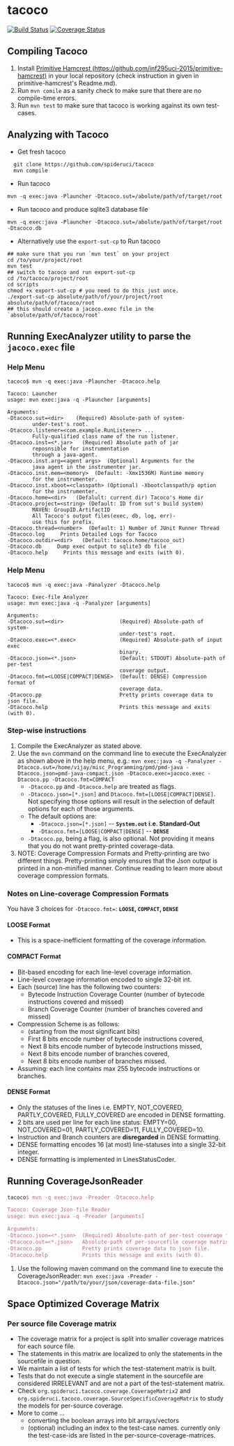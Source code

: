 # tacoco
[![Build Status](https://travis-ci.org/inf295uci-2015/tacoco.svg?branch=master)](https://travis-ci.org/inf295uci-2015/tacoco)
[![Coverage Status](https://coveralls.io/repos/inf295uci-2015/tacoco/badge.svg?branch=master)](https://coveralls.io/r/inf295uci-2015/tacoco?branch=master)

## Compiling Tacoco
1. Install [Primitive Hamcrest (https://github.com/inf295uci-2015/primitive-hamcrest)](https://github.com/inf295uci-2015/primitive-hamcrest) in your local repository (check instruction in given in primitive-hamcrest's Readme.md).
2. Run `mvn comile` as a sanity check to make sure that there are no compile-time errors.
3. Run `mvn test` to make sure that tacoco is working against its own test-cases.

## Analyzing with Tacoco

* Get fresh tacoco
~~~
  git clone https://github.com/spideruci/tacoco
  mvn compile
~~~
* Run tacoco 
~~~
mvn -q exec:java -Plauncher -Dtacoco.sut=/abolute/path/of/target/root
~~~
* Run tacoco and produce sqlite3 database file 
~~~
mvn -q exec:java -Plauncher -Dtacoco.sut=/abolute/path/of/target/root -Dtacoco.db
~~~
* Alternatively use the `export-sut-cp` to Run tacoco
~~~
## make sure that you run `mvn test` on your project
cd /to/your/project/root
mvn test
## switch to tacoco and run export-sut-cp
cd /to/tacoco/project/root
cd scripts
chmod +x export-sut-cp # you need to do this just once.
./export-sut-cp absolute/path/of/your/project/root absolute/path/of/tacoco/root
## this should create a jacoco.exec file in the `absolute/path/of/tacoco/root`
~~~

## Running ExecAnalyzer utility to parse the `jacoco.exec` file

### Help Menu

```
tacoco$ mvn -q exec:java -Plauncher -Dtacoco.help

Tacoco: Launcher
usage: mvn exec:java -q -Plauncher [arguments]

Arguments:
-Dtacoco.sut=<dir>    (Required) Absolute-path of system-
        under-test's root.
-Dtacoco.listener=<com.example.RunListener> ...
        Fully-qualified class name of the run listener.
-Dtacoco.inst=<*.jar>   (Required) Absolute path of jar
        reposnsible for instrumentation
        through a java-agent.
-Dtacoco.inst.arg=<agent args>  (Optional) Arguments for the
        java agent in the instrumenter jar.
-Dtacoco.inst.mem=<memory>  (Default: -Xmx1536M) Runtime memory
        for the instrumenter.
-Dtacoco.inst.xboot=<classpath> (Optional) -Xbootclasspath/p option
        for the instrumenter.
-Dtacoco.home=<dir>   (Defalult: current dir) Tacoco's Home dir
-Dtacoco.project=<string> (Default: ID from sut's build system)
        MAVEN: GroupID.ArtifactID
        All Tacoco's output files(exec, db, log, err)-
        use this for prefix.
-Dtacoco.thread=<number>  (Default: 1) Number of JUnit Runner Thread
-Dtacoco.log     Prints Detailed Logs for Tacoco
-Dtacoco.outdir=<dir>   (Default: tacoco.home/tacoco_out)
-Dtacoco.db     Dump exec output to sqlite3 db file
-Dtacoco.help     Prints this message and exits (with 0).
```

### Help Menu

```
tacoco$ mvn -q exec:java -Panalyzer -Dtacoco.help

Tacoco: Exec-file Analyzer
usage: mvn exec:java -q -Panalyzer [arguments] 

Arguments:
-Dtacoco.sut=<dir>                  (Required) Absolute-path of system-
                                    under-test's root.
-Dtacoco.exec=<*.exec>              (Required) Absolute-path of input exec
                                    binary.
-Dtacoco.json=<*.json>              (Default: STDOUT) Absolute-path of per-test
                                    coverage output.
-Dtacoco.fmt=<LOOSE|COMPACT|DENSE>  (Default: DENSE) Compression format of
                                    coverage data.
-Dtacoco.pp                         Pretty prints coverage data to json file.
-Dtacoco.help                       Prints this message and exits (with 0).
```

### Step-wise instructions
1. Compile the ExecAnalyzer as stated above.
2. Use the `mvn` command on the command line to execute the ExecAnalyzer as shown above in the help menu, e.g.: `mvn exec:java -q -Panalyzer -Dtacoco.sut=/home/vijay/misc_Programming/pmd/pmd-java -Dtacoco.json=pmd-java-compact.json -Dtacoco.exec=jacoco.exec -Dtacoco.pp -Dtacoco.fmt=COMPACT`
    * `-Dtacoco.pp` and `-Dtacoco.help` are treated as flags.
    * `-Dtacoco.json=[*.json]` and `Dtacoco.fmt=[LOOSE|COMPACT|DENSE]`. Not specifying those options will result in the selection of default options for each of those arguments.
    * The default options are:
        * `-Dtacoco.json=[*.json]` -- **`System.out` i.e. Standard-Out**
        * `-Dtacoco.fmt=[LOOSE|COMPACT|DENSE]` -- **`DENSE`**
    * `-Dtacoco.pp`, being a flag, is also optional. Not providing it means that you do not want pretty-printed coverage-data.
3. NOTE: Coverage Compression Formats and Pretty-printing are two different things. Pretty-printing simply ensures that the Json output is printed in a non-minified manner. Continue reading to learn more about coverage compression formats.

### Notes on Line-coverage Compression Formats

You have 3 choices for `-Dtacoco.fmt=`: **`LOOSE`, `COMPACT`, `DENSE`**

#### LOOSE Format
- This is a space-inefficient formatting of the coverage information.

#### COMPACT Format

- Bit-based encoding for each line-level coverage information.
- Line-level coverage information encoded to single 32-bit int.
- Each (source) line has the following two counters:
  - Bytecode Instruction Coverage Counter (number of bytecode instructions covered and missed)
  - Branch Coverage Counter (number of branches covered and missed)
- Compression Scheme is as follows:
  - (starting from the most significant bits)
  - First 8 bits encode number of bytecode instructions covered,
  - Next 8 bits encode number of bytecode instructions missed,
  - Next 8 bits encode number of branches covered,
  - Next 8 bits encode number of branches missed.
- Assuming: each line contains max 255 bytecode instructions or branches.

#### DENSE Format

- Only the statuses of the lines i.e. EMPTY, NOT_COVERED, PARTLY_COVERED, FULLY_COVERED are encoded in DENSE formatting.
- 2 bits are used per line for each line status: EMPTY=00, NOT_COVERED=01, PARTLY_COVERED=11, FULLY_COVERED=10.
- Instruction and Branch counters are **disregarded** in DENSE formatting.
- DENSE formatting encodes 16 (at most) line-statuses into a single 32-bit integer.
- DENSE formatting is implemented in LinesStatusCoder.

## Running CoverageJsonReader

```tex
tacoco$ mvn -q exec:java -Preader -Dtacoco.help

Tacoco: Coverage Json-file Reader
usage: mvn exec:java -q -Preader [arguments] 

Arguments:
-Dtacoco.json=<*.json>  (Required) Absolute-path of per-test coverage file.
-Dtacoco.out=<*.json>   Absolute-path of per-sourcefile coverage matrix.
-Dtacoco.pp             Pretty prints coverage data to json file.
-Dtacoco.help           Prints this message and exits (with 0).
```

1. Use the following maven command on the command line to execute the CoverageJsonReader: `mvn exec:java -Preader -Dtacoco.json="/path/to/your/json/coverage-data-file.json"`

## Space Optimized Coverage Matrix

### Per source file Coverage matrix
- The coverage matrix for a project is split into smaller coverage matrices for each source file.
- The statements in this matrix are localized to only the statements in the sourcefile in question.
- We maintain a list of tests for which the test-statement matrix is built.
- Tests that do not execute a single statement in the sourcefile are considered IRRELEVANT and are not a part of the test-statement matrix.
- Check `org.spideruci.tacoco.coverage.CoverageMatrix2` and `org.spideruci.tacoco.coverage.SourceSpecificCoverageMatrix` to study the models for per-source coverage.
- More to come ...
  + converting the boolean arrays into bit arrays/vectors
  + (optional) including an index to the test-case names. currently only the test-case-ids are listed in the per-source-coverage-matrices.
